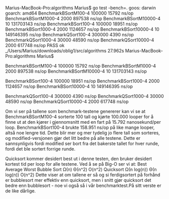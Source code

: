Marius-MacBook-Pro:algorithms Marius$ go test -bench=.
goos: darwin
goarch: amd64
BenchmarkBSortM100-4     	  100000	     15792 ns/op
BenchmarkBSortM1000-4    	    2000	    897538 ns/op
BenchmarkBSortM10000-4   	      10	 131703143 ns/op
BenchmarkBSort100-4      	  100000	     18951 ns/op
BenchmarkBSort1000-4     	    2000	   1124657 ns/op
BenchmarkBSort10000-4    	      10	 149146395 ns/op
BenchmarkQSort100-4      	  300000	      4390 ns/op
BenchmarkQSort1000-4     	   30000	     48590 ns/op
BenchmarkQSort10000-4    	    2000	    617748 ns/op
PASS
ok  	_/Users/Marius/downloads/oblig1/src/algorithms	27.962s
Marius-MacBook-Pro:algorithms Marius$ 

BenchmarkBSortM100-4     	  100000	     15792 ns/op
BenchmarkBSortM1000-4    	    2000	    897538 ns/op
BenchmarkBSortM10000-4   	      10	 131703143 ns/op

BenchmarkBSort100-4      	  100000	     18951 ns/op
BenchmarkBSort1000-4     	    2000	   1124657 ns/op
BenchmarkBSort10000-4    	      10	 149146395 ns/op

BenchmarkQSort100-4      	  300000	      4390 ns/op
BenchmarkQSort1000-4     	   30000	     48590 ns/op
BenchmarkQSort10000-4    	    2000	    617748 ns/op

Om vi ser på tallene som benchmark-testene genererer kan vi se at BenchmarkBSortM100-4 sorterte 100 tall og kjørte 100.000 looper for å finne ut at den kjører i gjennomsnitt med en fart på 15.792 nanosekund/per loop. BenchmarkBSort100-4 brukte 158.951 ns/op på like mange looper, altså noe lengre tid. Dette blir mer og mer tydelig jo flere tall som sorteres, og modified-versjonen gjør det litt bedre på alle testene. Dette er sannsynligvis fordi modified ser bort fra det bakerste tallet for hver runde, fordi det ble sortert forrige runde.

Quicksort kommer desidert best ut i denne testen, den bruker desidert kortest tid per loop for alle testene. Ved å se på Big-O ser vi at:
            Best          Average       Worst
Bubble Sort Ω(n)          Θ(n^2)	      O(n^2)
Quicksort	  Ω(n log(n))	  Θ(n log(n))	  O(n^2)
Dette viser at om tallene er så og si ferdigsortert på forhånd er bubblesort mer effektiv enn quicksort, men i snitt gjør quicksort det bedre enn bubblesort - noe vi også så i vår benchmarktest.På sitt verste er de like dårlige.
